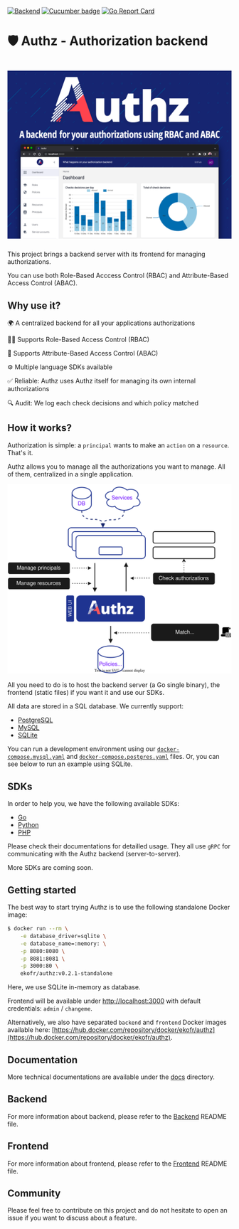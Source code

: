 [![Backend](https://github.com/eko/authz/actions/workflows/branches.yaml/badge.svg)](https://github.com/eko/authz/actions/workflows/branches.yaml)
[![Cucumber badge](https://messages.cucumber.io/api/report-collections/d514b46e-9225-4ae8-afbb-5f825ca2b3df/badge)](https://reports.cucumber.io/report-collections/d514b46e-9225-4ae8-afbb-5f825ca2b3df)
[![Go Report Card](https://goreportcard.com/badge/github.com/eko/authz/backend)](https://goreportcard.com/report/github.com/eko/authz/backend)


🛡️ Authz - Authorization backend
================================

<h1 align="center"><a href="https://github.com/eko/authz"><img src="misc/splash.png" alt="Authz" width="600"></a></h1>

This project brings a backend server with its frontend for managing authorizations.

You can use both Role-Based Acccess Control (RBAC) and Attribute-Based Access Control (ABAC).

## Why use it?

🌍  A centralized backend for all your applications authorizations

🙋‍♂️  Supports Role-Based Access Control (RBAC)

📌  Supports Attribute-Based Access Control (ABAC)

⚙️   Multiple language SDKs available

✅  Reliable: Authz uses Authz itself for managing its own internal authorizations

🔍  Audit: We log each check decisions and which policy matched

## How it works?

Authorization is simple: a `principal` wants to make an `action` on a `resource`. That's it.

Authz allows you to manage all the authorizations you want to manage. All of them, centralized in a single application.

<picture>
  <source media="(prefers-color-scheme: dark)" srcset="docs/architecture/howitworks.dark.svg">
  <img alt="Text changing depending on mode. Light: 'So light!' Dark: 'So dark!'" src="docs/architecture/howitworks.svg">
</picture>

All you need to do is to host the backend server (a Go single binary), the frontend (static files) if you want it and use our SDKs.

All data are stored in a SQL database. We currently support:

* [PostgreSQL](https://www.postgresql.org/)
* [MySQL](https://www.mysql.com/fr/)
* [SQLite](https://www.sqlite.org/)


You can run a development environment using our [`docker-compose.mysql.yaml`](https://github.com/eko/authz/blob/master/docker-compose.mysql.yaml) and [`docker-compose.postgres.yaml`](https://github.com/eko/authz/blob/master/docker-compose.postgres.yaml) files. Or, you can see below to run an example using SQLite.

## SDKs

In order to help you, we have the following available SDKs:

* [Go](https://github.com/eko/authz/tree/master/sdk)
* [Python](https://github.com/eko/authz-python-sdk)
* [PHP](https://github.com/eko/authz-php-sdk)

Please check their documentations for detailled usage. They all use `gRPC` for communicating with the Authz backend (server-to-server).

More SDKs are coming soon.

## Getting started

The best way to start trying Authz is to use the following standalone Docker image:


```bash
$ docker run --rm \
    -e database_driver=sqlite \
    -e database_name=:memory: \
    -p 8080:8080 \
    -p 8081:8081 \
    -p 3000:80 \
    ekofr/authz:v0.2.1-standalone
```

Here, we use SQLite in-memory as database.

Frontend will be available under [http://localhost:3000](http://localhost:3000) with default credentials: `admin` / `changeme`.

Alternatively, we also have separated `backend` and `frontend` Docker images available here: [https://hub.docker.com/repository/docker/ekofr/authz](https://hub.docker.com/repository/docker/ekofr/authz).

## Documentation

More technical documentations are available under the [docs](./docs/index.md) directory.

## Backend

For more information about backend, please refer to the [Backend](https://github.com/eko/authz/tree/master/backend) README file.

## Frontend

For more information about frontend, please refer to the [Frontend](https://github.com/eko/authz/tree/master/frontend) README file.

## Community

Please feel free to contribute on this project and do not hesitate to open an issue if you want to discuss about a feature.
